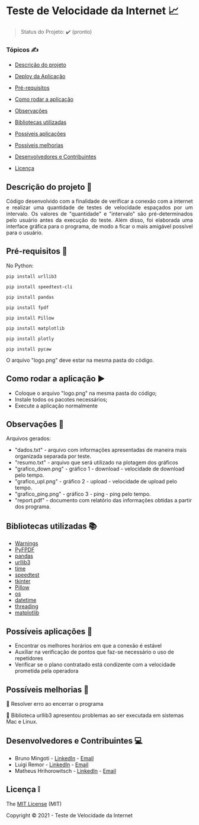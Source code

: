 #                                          Teste de Velocidade da Internet :chart_with_upwards_trend:



> Status do Projeto: :heavy_check_mark: (pronto)

### Tópicos :writing_hand:


- [Descrição do projeto](#descrição-do-projeto-file_folder)

- [Deploy da Aplicação](#deploy-da-aplicação-dash)

- [Pré-requisitos](#pré-requisitos-pushpin)

- [Como rodar a aplicação](#como-rodar-a-aplicação-arrow_forward)
- [Observações](#observações-eyes)
- [Bibliotecas utilizadas](#bibliotecas-utilizadas-books) 
- [Possíveis aplicações](#possíveis-aplicações)
- [Possíveis melhorias](#possíveis-melhorias-rocket)
- [Desenvolvedores e Contribuintes](#desenvolvedores-e-contribuintes-computer)
- [Licença](#licença-grey_exclamation)



## Descrição do projeto :file_folder:

<p align="justify">
Código desenvolvido com a finalidade de verificar a conexão com a internet e realizar uma quantidade de testes de velocidade espaçados por um intervalo. Os valores de "quantidade" e "intervalo" são pré-determinados pelo usuário antes da execução do teste.
Além disso, foi elaborada uma interface gráfica para o programa, de modo a ficar o mais amigável possível para o usuário.
</p>



## Pré-requisitos :pushpin:

No Python:

```
pip install urllib3
```

```
pip install speedtest-cli
```

```
pip install pandas
```

```
pip install fpdf
```

```
pip install Pillow
```

```
pip install matplotlib
```

```
pip install plotly
```

```
pip install pycaw
```


O arquivo "logo.png" deve estar na mesma pasta do código.


## Como rodar a aplicação :arrow_forward:

- Coloque o arquivo "logo.png" na mesma pasta do código;
- Instale todos os pacotes necessários;
- Execute a aplicação normalmente



## Observações :eyes:

Arquivos gerados:
- "dados.txt" - arquivo com informações apresentadas de maneira mais organizada separada por teste.
- "resumo.txt" - arquivo que será utilizado na plotagem dos gráficos
- "grafico_down.png" - gráfico 1 - download - velocidade de download pelo tempo.
- "grafico_upl.png" - gráfico 2 - upload - velocidade de upload pelo tempo.
- "grafico_ping.png" - gráfico 3 - ping - ping pelo tempo.
- "report.pdf" - documento com relatório das informações obtidas a partir dos programa. 



## Bibliotecas utilizadas :books:


- [Warnings](https://docs.python.org/pt-br/3.11/library/warnings.html)
- [PyFPDF](https://pypi.org/project/fpdf/)
- [pandas](https://pypi.org/project/pandas/)
- [urllib3](https://urllib3.readthedocs.io/en/latest/user-guide.html)
- [time](https://docs.python.org/3/library/time.html)
- [speedtest](https://github.com/sivel/speedtest-cli)
- [tkinter](https://docs.python.org/3/library/tkinter.html)
- [Pillow](https://pypi.org/project/Pillow/)
- [os](https://docs.python.org/3/library/os.html)
- [datetime](https://docs.python.org/3/library/datetime.html)
- [threading](https://docs.python.org/3/library/threading.html)
- [matplotlib](https://pypi.org/project/matplotlib/)



## Possíveis aplicações :dart:

- Encontrar os melhores horários em que a conexão é estável
- Auxíliar na verificação de pontos que faz-se necessário o uso de repetidores
- Verificar se o plano contratado está condizente com a velocidade prometida pela operadora



## Possíveis melhorias :rocket:

:memo: Resolver erro ao encerrar o programa

:memo: Biblioteca urllib3 apresentou problemas ao ser executada em sistemas Mac e Linux.



## Desenvolvedores e Contribuintes :computer:


- Bruno Mingoti - [LinkedIn]( https://www.linkedin.com/in/brunomingoti/) - [Email](brunomingoti@gmail.com)
- Luigi Remor - [LinkedIn](https://www.linkedin.com/in/luigiremor/) - [Email](luigiremor@gmail.com)
- Matheus Hrihorowitsch - [LinkedIn](https://www.linkedin.com/in/matheushrihorowitsch/) - [Email](mhrihorowitsch@gmail.com)



## Licença :grey_exclamation:

The [MIT License]() (MIT)

Copyright :copyright: 2021 - Teste de Velocidade da Internet
